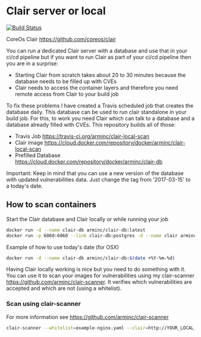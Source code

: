# Clair server or local

[![Build Status](https://travis-ci.org/arminc/clair-local-scan.svg?branch=master)](https://travis-ci.org/arminc/clair-local-scan)

CoreOs Clair <https://github.com/coreos/clair>

You can run a dedicated Clair server with a database and use that in your ci/cd pipeline but if you want to run Clair as part of your ci/cd pipeline then you are in a surprise:

* Starting Clair from scratch takes about 20 to 30 minutes because the database needs to be filled up with CVEs
* Clair needs to access the container layers and therefore you need remote access from Clair to your build job

To fix these problems I have created a Travis scheduled job that creates the database daily. This database can be used to run clair standalone in your build job. For this, to work you need Clair which can talk to a database and a database already filled with CVEs. This repository builds all of those:

* Travis Job <https://travis-ci.org/arminc/clair-local-scan>
* Clair image <https://cloud.docker.com/repository/docker/arminc/clair-local-scan>
* Prefilled Database <https://cloud.docker.com/repository/docker/arminc/clair-db>

Important: Keep in mind that you can use a new version of the database with updated vulnerabilities data. Just change the tag from '2017-03-15' to a today's date.

## How to scan containers

Start the Clair database and Clair locally or while running your job

```bash
docker run -d --name clair-db arminc/clair-db:latest
docker run -p 6060:6060 --link clair-db:postgres -d --name clair arminc/clair-local-scan:v2.0.8_fe9b059d930314b54c78f75afe265955faf4fdc1
```

Example of how to use today's date (for OSX)

```bash
docker run -d --name clair-db arminc/clair-db:$(date +%Y-%m-%d)
```

Having Clair locally working is nice but you need to do something with it. You can use it to scan your images for vulnerabilities using my clair-scanner <https://github.com/arminc/clair-scanner>. It verifies which vulnerabilities are accepted and which are not (using a whitelist).

### Scan using clair-scanner

For more information see <https://github.com/arminc/clair-scanner>

```bash
clair-scanner --whitelist=example-nginx.yaml --clair=http://YOUR_LOCAL_IP:6060 --ip=YOUR_LOCAL_IP nginx:1.11.6-alpine
```

